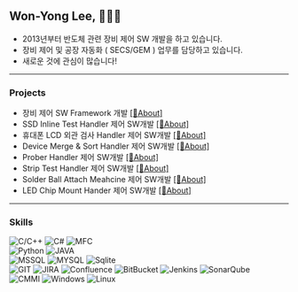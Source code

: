 ## Won-Yong Lee, 👩🏻‍💻
* 2013년부터 반도체 관련 장비 제어 SW 개발을 하고 있습니다.
* 장비 제어 및 공장 자동화 ( SECS/GEM ) 업무를 담당하고 있습니다.
* 새로운 것에 관심이 많습니다!

---

### Projects  
- 장비 제어 SW Framework 개발 [[🔗About]](https://github.com/japgo/japgo/blob/master/framework.md)  
- SSD Inline Test Handler 제어 SW개발 [[🔗About]](https://github.com/japgo/japgo/blob/master/ssdinline.md)  
- 휴대폰 LCD 외관 검사 Handler 제어 SW개발 [[🔗About]](https://github.com/japgo/japgo/blob/master/lcdtest.md)
- Device Merge & Sort Handler 제어 SW개발 [[🔗About]](https://github.com/japgo/japgo/blob/master/ms100.md)  
- Prober Handler 제어 SW개발 [[🔗About]]()  
- Strip Test Handler 제어 SW개발 [[🔗About]](https://github.com/japgo/japgo/blob/master/strip.md)
- Solder Ball Attach Meahcine 제어 SW개발 [[🔗About]]()  
- LED Chip Mount Hander 제어 SW개발 [[🔗About]]()  

<!-- - SLT( System Level Test ) Handler SW개발 [[🔗About]](https://github.com/japgo/japgo/blob/master/slt.md)  -->
---

### Skills  
![C/C++](https://img.shields.io/badge/C++-brown.svg?style=flat&logo=cplusplus&logoColor=white)
![C#](https://img.shields.io/badge/CSharp-brown.svg?style=flat&logo=csharp&logoColor=white)
![MFC](https://img.shields.io/badge/MFC-darkgreen.svg?style=flat&logo=mfc&logoColor=white)  
![Python](https://img.shields.io/badge/Python-orange.svg?style=flat&logo=python&logoColor=white)
![JAVA](https://img.shields.io/badge/Java-orange.svg?style=flat&logo=openjdk&logoColor=white)  
![MSSQL](https://img.shields.io/badge/MSSQL-blue.svg?style=flat&logo=mssql&logoColor=white)
![MYSQL](https://img.shields.io/badge/MYSQL-blue.svg?style=flat&logo=mysql&logoColor=white)
![Sqlite](https://img.shields.io/badge/Sqlite-blue.svg?style=flat&logo=sqlite&logoColor=white)  
![GIT](https://img.shields.io/badge/GIT-red.svg?style=flat&logo=GIT&logoColor=white)
![JIRA](https://img.shields.io/badge/JIRA-red.svg?style=flat&logo=jira&logoColor=white)
![Confluence](https://img.shields.io/badge/Confluence-red.svg?style=flat&logo=Confluence&logoColor=white)
![BitBucket](https://img.shields.io/badge/BitBucket-red.svg?style=flat&logo=BitBucket&logoColor=white)
![Jenkins](https://img.shields.io/badge/Jenkins-red.svg?style=flat&logo=Jenkins&logoColor=white)
![SonarQube](https://img.shields.io/badge/SonarQube-red.svg?style=flat&logo=SonarQube&logoColor=white)  
![CMMI](https://img.shields.io/badge/CMMI-1234.svg?style=flat&logo=CMMI&logoColor=white)
![Windows](https://img.shields.io/badge/Windows-1234.svg?style=flat&logo=windows&logoColor=white)
![Linux](https://img.shields.io/badge/Linux-1234.svg?style=flat&logo=linux&logoColor=white)

